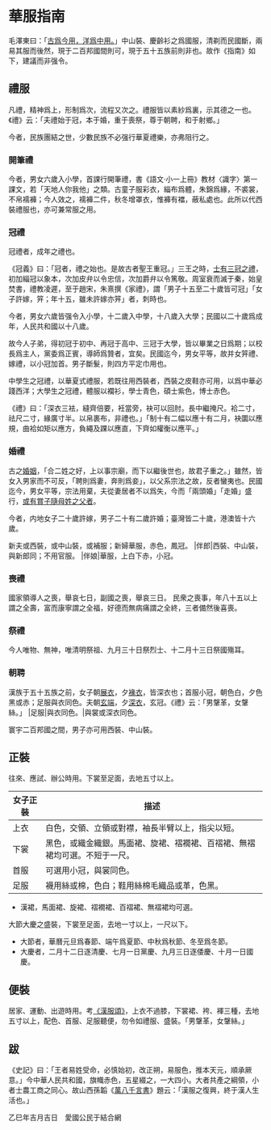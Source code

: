 # 華服指南
毛澤東曰：「[古爲今用，洋爲中用。](https://www.marxists.org/chinese/maozedong/1968/5-117.htm)」中山裝、慶齡衫之爲國服，清剃而民國斷，兩易其服而後然，現于二百邦國間則可，現于五十五族前則非也。故作《指南》如下，建議而非强令。

## 禮服
凡禮，精神爲上，形制爲次，流程又次之。禮服皆以素紗爲裏，示其德之一也。《禮》云：「夫禮始于冠，本于婚，重于喪祭，尊于朝聘，和于射鄉。」

今者，民族團結之世，少數民族不必强行華夏禮樂，亦弗阻行之。

### 開筆禮
今者，男女六歲入小學，首課行開筆禮，書《語文·小一上冊》教材〈識字〉第一課文，若「天地人你我他」之類。古童子服彩衣，緇布爲體，朱錦爲緣，不裘裳，不帛襦褲；今人效之，襦褲二件，秋冬增罩衣，惟褲有襠，蔽私處也。此所以代西裝禮服也，亦可兼常服之用。

### 冠禮
冠禮者，成年之禮也。

《冠義》曰：「冠者，禮之始也。是故古者聖王重冠。」三王之時，[士有三冠之禮](https://ctext.org/yili/shi-guan-li/zh)，初加緇冠以象本，次加皮弁以令忠信，次加爵弁以令篤敬。周室衰而滅于秦，始皇焚書，禮教凌遲，至于趙宋，朱熹撰《家禮》，謂「男子十五至二十歲皆可冠」「女子許嫁，笄；年十五，雖未許嫁亦笄」者，刺時也。

今者，男女六歲皆强令入小學，十二歲入中學，十八歲入大學；民國以二十歲爲成年，人民共和國以十八歲。

故今人子弟，得初冠于初中、再冠于高中、三冠于大學，皆以畢業之日爲期；以校長爲主人，黨委爲正賓，導師爲贊者，宜矣。民國迄今，男女平等，故并女笄禮、嫁禮，以小冠加首。男子斷髮，則四方平定巾用也。

中學生之冠禮，以華夏式禮服，若既往用西裝者，西裝之皮鞋亦可用，以爲中華必踐西洋；大學生之冠禮，體服以襴衫，學士青色，碩士紫色，博士赤色。

《禮》曰：「深衣三袪，縫齊倍要，衽當旁，袂可以回肘。長中繼掩尺。袷二寸，祛尺二寸，緣廣寸半。以帛裹布，非禮也。」「制十有二幅以應十有二月，袂圜以應規，曲袷如矩以應方，負繩及踝以應直，下齊如權衡以應平。」

### 婚禮
古之[婚姻](https://ctext.org/yili/shi-hun-li/zh)，「合二姓之好，上以事宗廟，而下以繼後世也，故君子重之。」雖然，皆女入男家而不可反，「聘則爲妻，奔則爲妾」，以父系宗法之故，反者蠻夷也。民國迄今，男女平等，宗法用棄，夫從妻居者不以爲失，今而「兩頭婚」「走婚」盛行，[或有賞子隨母姓之父者](https://baike.baidu.com/item/子隨母姓)。

今者，内地女子二十歲許嫁，男子二十有二歲許婚；臺灣皆二十歲，港澳皆十六歲。

新夫或西裝，或中山裝，或補服；新婦華服，赤色，鳳冠。
|伴郎|西裝、中山裝，與新郎同；不用官服。
|伴娘|華服，上白下赤，小冠。

### 喪禮
國家領導人之喪，舉哀七日，副國之喪，舉哀三日。
民衆之喪事，年八十五以上謂之全壽，富而康寧謂之全福，好德而無病痛謂之全終，三者備然後喜喪。

### 祭禮
今人唯物、無神，唯清明祭祖、九月三十日祭烈士、十二月十三日祭國殤耳。

### 朝聘
漢族于五十五族之前，女子朝[展衣](https://baike.baidu.com/item/展衣)，夕[褖衣](https://baike.baidu.com/item/褖衣)，皆深衣也；首服小冠，朝色白，夕色黑或赤；足服與衣同色。夫朝[玄端](https://baike.baidu.com/item/玄端)，夕[深衣](https://baike.baidu.com/item/深衣)，玄冠。《禮》云：「男鞶革，女鞶絲。」
|足服|與衣同色。|與裳或深衣同色。

寰宇二百邦國之間，男子亦可用西裝、中山裝。

## 正裝
往來、應試、辦公時用。下裳至足面，去地五寸以上。

|女子正裝|描述
|-|-
|上衣|白色，交領、立領或對襟，袖長半臂以上，指尖以短。
|下裳|黑色，或織金織銀。馬面裙、旋裙、褶襉裙、百褶裙、無褶裙均可選。不短于一尺。
|首服|可選用小冠，與裳同色。
|足服|襪用絲或棉，色白；鞋用絲棉毛織品或革，色黑。

- 漢裙，馬面裙、旋裙、褶襉裙、百褶裙、無褶裙均可選。

大節大慶之盛裝，下裳至足面，去地一寸以上，一尺以下。
- 大節者，華曆元旦爲春節、端午爲夏節、中秋爲秋節、冬至爲冬節。
- 大慶者，二月十二日逐清慶、七月一日黨慶、九月三日逐倭慶、十月一日國慶。

## 便裝
居家、運動、出遊時用。考[《漢服頌》](https://hanfusong.com/archives/27709.html)，上衣不過膝，下裳裙、袴、褌三種，去地五寸以上，配色、首服、足服聽便，勿令如禮服、盛裝。「男鞶革，女鞶絲。」

## 跋
《史記》曰：「王者易姓受命，必慎始初，改正朔，易服色，推本天元，順承厥意。」今中華人民共和國，旗幟赤色，五星綴之，一大四小。大者共產之綱領，小者士農工商之同心。故山西孫韜《[萬八千言書](https://zhuanlan.zhihu.com/p/717631734)》題云：「漢服之復興，終于漢人生活也。」

乙巳年吉月吉日　愛國公民于結合網
